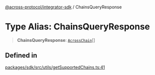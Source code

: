 [@across-protocol/integrator-sdk](../README.md) / ChainsQueryResponse

# Type Alias: ChainsQueryResponse

> **ChainsQueryResponse**: [`AcrossChain`](AcrossChain.md)[]

## Defined in

[packages/sdk/src/utils/getSupportedChains.ts:41](https://github.com/across-protocol/toolkit/blob/fa61c35c7597804e093096de254dbc326f096003/packages/sdk/src/utils/getSupportedChains.ts#L41)
